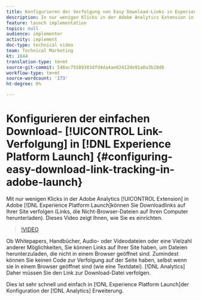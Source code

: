 ```yaml
---
title: Konfigurieren der Verfolgung von Easy Download-Links in Experience Platform Launch
description: In nur wenigen Klicks in der Adobe Analytics Extension in Experience Platform Launch können Sie Links zum Herunterladen von Beginn auf Ihrer Site verfolgen (Links, über die Sie Dateien herunterladen, die nicht im Browser vorliegen). Dieses Video zeigt Ihnen, wie Sie es einrichten.
feature: launch implementation
topics: null
audience: implementer
activity: implement
doc-type: technical video
team: Technical Marketing
kt: 1844
translation-type: tm+mt
source-git-commit: 548ac75589383dfd4da4ae02412de91a0a3b28d6
workflow-type: tm+mt
source-wordcount: '173'
ht-degree: 0%

---
```



# Konfigurieren der einfachen Download- [!UICONTROL Link-Verfolgung] in [!DNL Experience Platform Launch] {#configuring-easy-download-link-tracking-in-adobe-launch}

Mit nur wenigen Klicks in der Adobe Analytics [!UICONTROL Extension] in Adobe [!DNL Experience Platform Launch]können Sie Downloadlinks auf Ihrer Site verfolgen (Links, die Nicht-Browser-Dateien auf Ihren Computer herunterladen). Dieses Video zeigt Ihnen, wie Sie es einrichten.

>[!VIDEO](https://video.tv.adobe.com/v/25762/?quality=12)

Ob Whitepapers, Handbücher, Audio- oder Videodateien oder eine Vielzahl anderer Möglichkeiten, Sie können Links auf Ihrer Site haben, um Dateien herunterzuladen, die nicht in einem Browser geöffnet sind. Zumindest können Sie keinen Code zur Verfolgung auf der Seite haben, selbst wenn sie in einem Browser geöffnet sind (wie eine Textdatei). [!DNL Analytics] Daher müssen Sie den Link zur Download-Datei verfolgen.

Dies ist sehr schnell und einfach in [!DNL Experience Platform Launch]der Konfiguration der [!DNL Analytics] Erweiterung.
